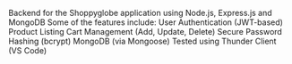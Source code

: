 Backend for the Shoppyglobe application using Node.js, Express.js and MongoDB
Some of the features include:
    User Authentication (JWT-based)
    Product Listing
    Cart Management (Add, Update, Delete)
    Secure Password Hashing (bcrypt)
    MongoDB (via Mongoose)
    Tested using Thunder Client (VS Code)
    
